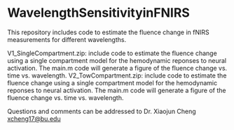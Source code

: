 # WavelengthSensitivityinFNIRS
This repository includes code to estimate the fluence change in fNIRS measurements for different wavelengths.

V1_SingleCompartment.zip: include code to estimate the fluence change using a single compartment model for the hemodynamic reponses to neural activation. The main.m code will generate a figure of the fluence change vs. time vs. wavelength.
V2_TowCompartment.zip: include code to estimate the fluence change using a single compartment model for the hemodynamic reponses to neural activation. The main.m code will generate a figure of the fluence change vs. time vs. wavelength.

Questions and comments can be addressed to 
Dr. Xiaojun Cheng
xcheng17@bu.edu

